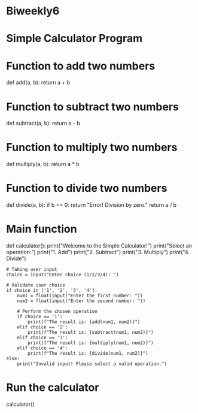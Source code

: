 # Biweekly6
# Simple Calculator Program

# Function to add two numbers
def add(a, b):
    return a + b

# Function to subtract two numbers
def subtract(a, b):
    return a - b

# Function to multiply two numbers
def multiply(a, b):
    return a * b

# Function to divide two numbers
def divide(a, b):
    if b == 0:
        return "Error! Division by zero."
    return a / b

# Main function
def calculator():
    print("Welcome to the Simple Calculator!")
    print("Select an operation:")
    print("1. Add")
    print("2. Subtract")
    print("3. Multiply")
    print("4. Divide")

    # Taking user input
    choice = input("Enter choice (1/2/3/4): ")

    # Validate user choice
    if choice in ['1', '2', '3', '4']:
        num1 = float(input("Enter the first number: "))
        num2 = float(input("Enter the second number: "))

        # Perform the chosen operation
        if choice == '1':
            print(f"The result is: {add(num1, num2)}")
        elif choice == '2':
            print(f"The result is: {subtract(num1, num2)}")
        elif choice == '3':
            print(f"The result is: {multiply(num1, num2)}")
        elif choice == '4':
            print(f"The result is: {divide(num1, num2)}")
    else:
        print("Invalid input! Please select a valid operation.")

# Run the calculator
calculator()


